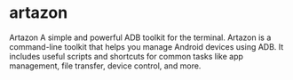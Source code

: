 # artazon
Artazon A simple and powerful ADB toolkit for the terminal.  Artazon is a command-line toolkit that helps you manage Android devices using ADB. It includes useful scripts and shortcuts for common tasks like app management, file transfer, device control, and more.
